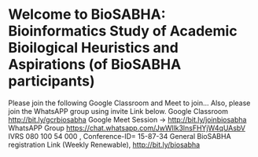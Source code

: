 # Welcome to BioSABHA: Bioinformatics Study of Academic Bioilogical Heuristics and Aspirations (of BioSABHA participants)
Please join the following Google Classroom and Meet to join... 
Also, please join the WhatsAPP group using invite Link below.
Google Classroom http://bit.ly/gcrbiosabha
Google Meet Session → http://bit.ly/joinbiosabha
WhatsAPP Group   https://chat.whatsapp.com/JwWllk3lnsFHYjW4qUAsbV
IVRS   080 100 54 000    , Conference-ID=   15-87-34
General BioSABHA registration Link (Weekly Renewable), http://bit.ly/biosabha
